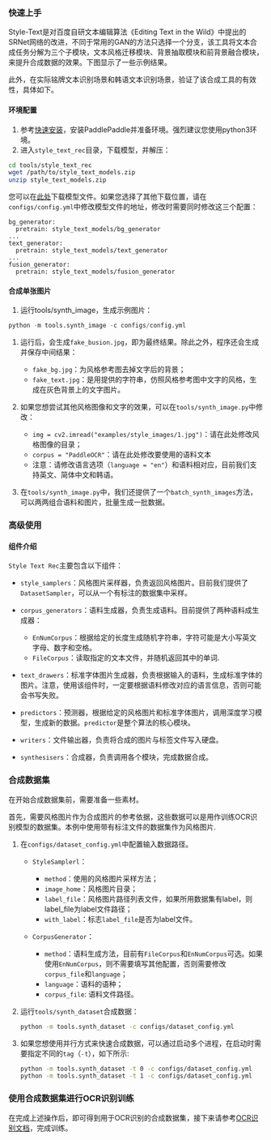### 快速上手

Style-Text是对百度自研文本编辑算法《Editing Text in the Wild》中提出的SRNet网络的改进，不同于常用的GAN的方法只选择一个分支，该工具将文本合成任务分解为三个子模块，文本风格迁移模块、背景抽取模块和前背景融合模块，来提升合成数据的效果。下图显示了一些示例结果。


此外，在实际铭牌文本识别场景和韩语文本识别场景，验证了该合成工具的有效性，具体如下。



#### 环境配置

1. 参考[快速安装](./installation.md)，安装PaddlePaddle并准备环境。强烈建议您使用python3环境。
2. 进入`style_text_rec`目录，下载模型，并解压：

```bash
cd tools/style_text_rec
wget /path/to/style_text_models.zip
unzip style_text_models.zip
```

您可以在[此处]()下载模型文件。如果您选择了其他下载位置，请在`configs/config.yml`中修改模型文件的地址，修改时需要同时修改这三个配置：

```
bg_generator:
  pretrain: style_text_models/bg_generator
...
text_generator:
  pretrain: style_text_models/text_generator
...
fusion_generator:
  pretrain: style_text_models/fusion_generator
```



#### 合成单张图片

1. 运行tools/synth_image，生成示例图片：

```python
python -m tools.synth_image -c configs/config.yml
```

1. 运行后，会生成`fake_busion.jpg`，即为最终结果。除此之外，程序还会生成并保存中间结果：
   * `fake_bg.jpg`：为风格参考图去掉文字后的背景；
   * `fake_text.jpg`：是用提供的字符串，仿照风格参考图中文字的风格，生成在灰色背景上的文字图片。
  
2. 如果您想尝试其他风格图像和文字的效果，可以在`tools/synth_image.py`中修改：
   * `img = cv2.imread("examples/style_images/1.jpg")`：请在此处修改风格图像的目录；
   * `corpus = "PaddleOCR"`：请在此处修改要使用的语料文本
   * 注意：请修改语言选项（`language = "en"`）和语料相对应，目前我们支持英文、简体中文和韩语。
  
3. 在`tools/synth_image.py`中，我们还提供了一个`batch_synth_images`方法，可以两两组合语料和图片，批量生成一批数据。

### 高级使用

#### 组件介绍

`Style Text Rec`主要包含以下组件：

* `style_samplers`：风格图片采样器，负责返回风格图片。目前我们提供了`DatasetSampler`，可以从一个有标注的数据集中采样。

* `corpus_generators`：语料生成器，负责生成语料。目前提供了两种语料成生成器：
  * `EnNumCorpus`：根据给定的长度生成随机字符串，字符可能是大小写英文字母、数字和空格。
  * `FileCorpus`：读取指定的文本文件，并随机返回其中的单词.

* `text_drawers`：标准字体图片生成器，负责根据输入的语料，生成标准字体的图片。注意，使用该组件时，一定要根据语料修改对应的语言信息，否则可能会书写失败。

* `predictors`：预测器，根据给定的风格图片和标准字体图片，调用深度学习模型，生成新的数据。`predictor`是整个算法的核心模块。

* `writers`：文件输出器，负责将合成的图片与标签文件写入硬盘。

* `synthesisers`：合成器，负责调用各个模块，完成数据合成。

### 合成数据集

在开始合成数据集前，需要准备一些素材。

首先，需要风格图片作为合成图片的参考依据，这些数据可以是用作训练OCR识别模型的数据集。本例中使用带有标注文件的数据集作为风格图片.

1. 在`configs/dataset_config.yml`中配置输入数据路径。
   * `StyleSamplerl`：
     * `method`：使用的风格图片采样方法；
     * `image_home`：风格图片目录；
     * `label_file`：风格图片路径列表文件，如果所用数据集有label，则label_file为label文件路径；
     * `with_label`：标志`label_file`是否为label文件。
    
   * `CorpusGenerator`：
     * `method`：语料生成方法，目前有`FileCorpus`和`EnNumCorpus`可选。如果使用`EnNumCorpus`，则不需要填写其他配置，否则需要修改`corpus_file`和`language`；
     * `language`：语料的语种；
     * `corpus_file`: 语料文件路径。

2. 运行`tools/synth_dataset`合成数据：

   ``` bash
   python -m tools.synth_dataset -c configs/dataset_config.yml
   ```

3. 如果您想使用并行方式来快速合成数据，可以通过启动多个进程，在启动时需要指定不同的`tag`（`-t`），如下所示:

   ```bash
   python -m tools.synth_dataset -t 0 -c configs/dataset_config.yml
   python -m tools.synth_dataset -t 1 -c configs/dataset_config.yml
   ```


### 使用合成数据集进行OCR识别训练

在完成上述操作后，即可得到用于OCR识别的合成数据集，接下来请参考[OCR识别文档](https://github.com/PaddlePaddle/PaddleOCR/blob/dygraph/doc/doc_ch/recognition.md#%E5%90%AF%E5%8A%A8%E8%AE%AD%E7%BB%83)，完成训练。